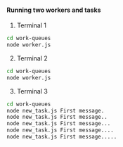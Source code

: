 #### Running two workers and tasks
1. Terminal 1
```bash
cd work-queues
node worker.js
```

2. Terminal 2
```bash
cd work-queues
node worker.js
```

3. Terminal 3
```bash
cd work-queues
node new_task.js First message.
node new_task.js First message..
node new_task.js First message...
node new_task.js First message....
node new_task.js First message..... 
```
